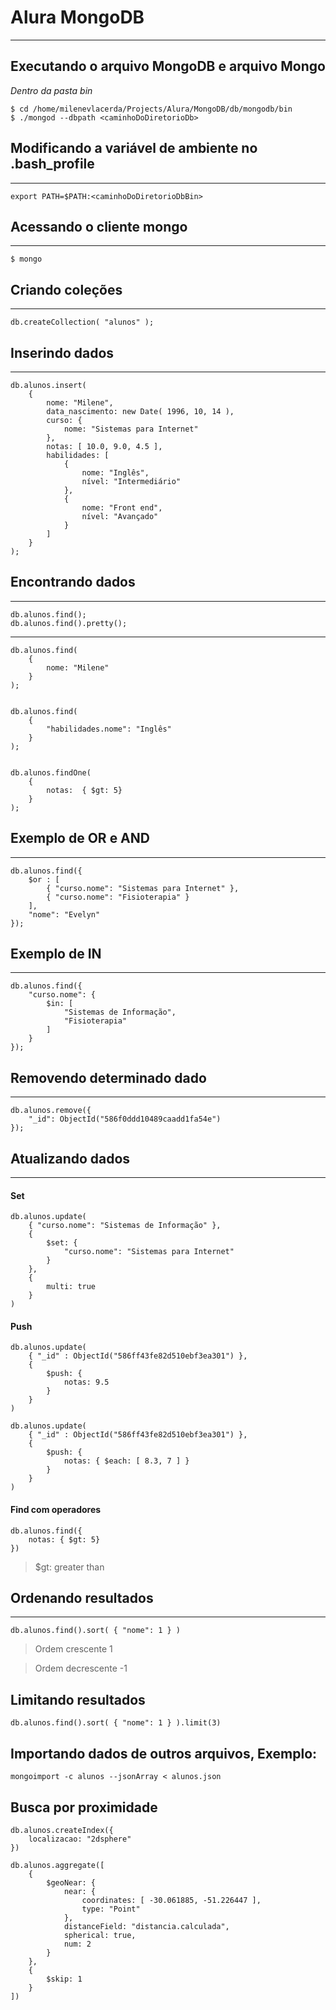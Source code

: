 # Alura MongoDB
------------------------------

## Executando o arquivo MongoDB e arquivo Mongo
*Dentro da pasta bin*

```
$ cd /home/milenevlacerda/Projects/Alura/MongoDB/db/mongodb/bin
$ ./mongod --dbpath <caminhoDoDiretorioDb>

```



## Modificando a variável de ambiente no .bash_profile
-------------------------------
```
export PATH=$PATH:<caminhoDoDiretorioDbBin>
```



## Acessando o cliente mongo
-------------------------------

```
$ mongo
```



## Criando coleções
-------------------------------

```
db.createCollection( "alunos" );
```


## Inserindo dados
-------------------------------


```
db.alunos.insert(
    {
        nome: "Milene",
        data_nascimento: new Date( 1996, 10, 14 ),
        curso: {
            nome: "Sistemas para Internet"
        },
        notas: [ 10.0, 9.0, 4.5 ],
        habilidades: [
            {
                nome: "Inglês",
                nível: "Intermediário"
            },
            {
                nome: "Front end",
                nível: "Avançado"
            }
        ]
    }
);
```



## Encontrando dados
-------------------------------


```
db.alunos.find();
db.alunos.find().pretty();
```


-------------------------------


```
db.alunos.find(
    {
        nome: "Milene"
    }
);


db.alunos.find(
    {
        "habilidades.nome": "Inglês"
    }    
);


db.alunos.findOne(
    {
        notas:  { $gt: 5}
    }    
);
```


## Exemplo de OR e AND
-------------------------------


```
db.alunos.find({
    $or : [
        { "curso.nome": "Sistemas para Internet" },
        { "curso.nome": "Fisioterapia" }    
    ],
    "nome": "Evelyn"
});
```


## Exemplo de IN
-------------------------------


```
db.alunos.find({
    "curso.nome": {
        $in: [
            "Sistemas de Informação",
            "Fisioterapia"
        ]
    }
});
```



## Removendo determinado dado
-------------------------------


```
db.alunos.remove({
    "_id": ObjectId("586f0ddd10489caadd1fa54e")
});
```



## Atualizando dados
-------------------------------


#### Set


```
db.alunos.update(
    { "curso.nome": "Sistemas de Informação" },
    {
        $set: {
            "curso.nome": "Sistemas para Internet"
        }    
    },
    {
        multi: true
    }     
)
```


#### Push


```
db.alunos.update(
    { "_id" : ObjectId("586ff43fe82d510ebf3ea301") },
    {
        $push: {
            notas: 9.5
        }    
    }
)

db.alunos.update(
    { "_id" : ObjectId("586ff43fe82d510ebf3ea301") },
    {
        $push: {
            notas: { $each: [ 8.3, 7 ] }
        }    
    }
)
```


#### Find com operadores


```
db.alunos.find({
    notas: { $gt: 5}
})
```

>$gt: greater than



## Ordenando resultados
-------------------------------


```
db.alunos.find().sort( { "nome": 1 } )
```


>Ordem crescente 1

>Ordem decrescente -1



## Limitando resultados


```
db.alunos.find().sort( { "nome": 1 } ).limit(3)
```



## Importando dados de outros arquivos, Exemplo:


```
mongoimport -c alunos --jsonArray < alunos.json
```


## Busca por proximidade

```
db.alunos.createIndex({
    localizacao: "2dsphere"
})
```

```
db.alunos.aggregate([
    {
        $geoNear: {
            near: {
                coordinates: [ -30.061885, -51.226447 ],
                type: "Point"
            },
            distanceField: "distancia.calculada",
            spherical: true,
            num: 2
        }
    },
    {
        $skip: 1
    }
])
```
